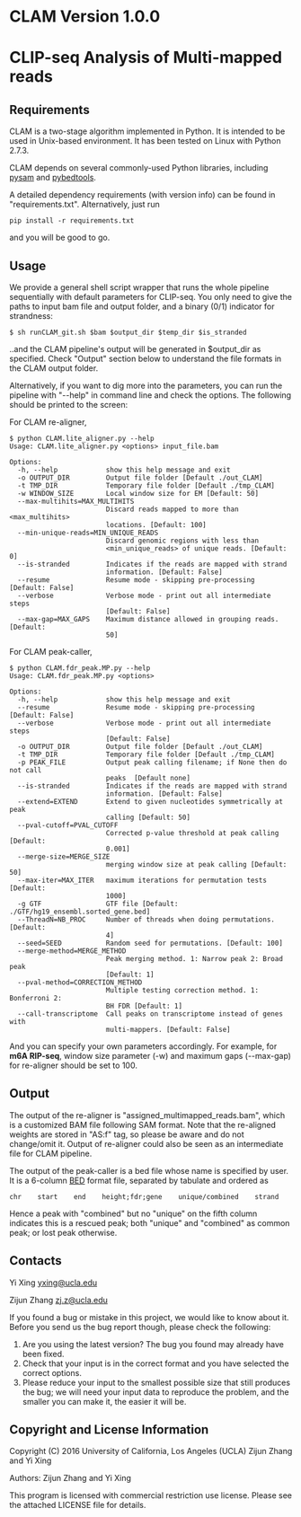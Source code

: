 # CLAM Version 1.0.0
# CLIP-seq Analysis of Multi-mapped reads

## Requirements
CLAM is a two-stage algorithm implemented in Python. It is intended to be used in Unix-based environment. It has been tested on Linux with Python 2.7.3.

CLAM depends on several commonly-used Python libraries, including [pysam](http://pysam.readthedocs.io/en/latest/) and [pybedtools](https://daler.github.io/pybedtools/index.html).

A detailed dependency requirements (with version info) can be found in "requirements.txt". Alternatively, just run
```
pip install -r requirements.txt
```
and you will be good to go.

## Usage
We provide a general shell script wrapper that runs the whole pipeline sequentially with default parameters for CLIP-seq. You only need to give the paths to input bam file and output folder, and a binary (0/1) indicator for strandness:
```
$ sh runCLAM_git.sh $bam $output_dir $temp_dir $is_stranded
```
..and the CLAM pipeline's output will be generated in $output_dir as specified. Check "Output" section below to understand the file formats in the CLAM output folder.


Alternatively, if you want to dig more into the parameters, you can run the pipeline with "--help" in command line and check the options. The following should be printed to the screen:

For CLAM re-aligner,
```
$ python CLAM.lite_aligner.py --help
Usage: CLAM.lite_aligner.py <options> input_file.bam

Options:
  -h, --help            show this help message and exit
  -o OUTPUT_DIR         Output file folder [Default ./out_CLAM]
  -t TMP_DIR            Temporary file folder [Default ./tmp_CLAM]
  -w WINDOW_SIZE        Local window size for EM [Default: 50]
  --max-multihits=MAX_MULTIHITS
                        Discard reads mapped to more than <max_multihits>
                        locations. [Default: 100]
  --min-unique-reads=MIN_UNIQUE_READS
                        Discard genomic regions with less than
                        <min_unique_reads> of unique reads. [Default: 0]
  --is-stranded         Indicates if the reads are mapped with strand
                        information. [Default: False]
  --resume              Resume mode - skipping pre-processing [Default: False]
  --verbose             Verbose mode - print out all intermediate steps
                        [Default: False]
  --max-gap=MAX_GAPS    Maximum distance allowed in grouping reads. [Default:
                        50]
```

For CLAM peak-caller,
```
$ python CLAM.fdr_peak.MP.py --help
Usage: CLAM.fdr_peak.MP.py <options>

Options:
  -h, --help            show this help message and exit
  --resume              Resume mode - skipping pre-processing [Default: False]
  --verbose             Verbose mode - print out all intermediate steps
                        [Default: False]
  -o OUTPUT_DIR         Output file folder [Default ./out_CLAM]
  -t TMP_DIR            Temporary file folder [Default ./tmp_CLAM]
  -p PEAK_FILE          Output peak calling filename; if None then do not call
                        peaks  [Default none]
  --is-stranded         Indicates if the reads are mapped with strand
                        information. [Default: False]
  --extend=EXTEND       Extend to given nucleotides symmetrically at peak
                        calling [Default: 50]
  --pval-cutoff=PVAL_CUTOFF
                        Corrected p-value threshold at peak calling [Default:
                        0.001]
  --merge-size=MERGE_SIZE
                        merging window size at peak calling [Default: 50]
  --max-iter=MAX_ITER   maximum iterations for permutation tests [Default:
                        1000]
  -g GTF                GTF file [Default: ./GTF/hg19_ensembl.sorted_gene.bed]
  --ThreadN=NB_PROC     Number of threads when doing permutations. [Default:
                        4]
  --seed=SEED           Random seed for permutations. [Default: 100]
  --merge-method=MERGE_METHOD
                        Peak merging method. 1: Narrow peak 2: Broad peak
                        [Default: 1]
  --pval-method=CORRECTION_METHOD
                        Multiple testing correction method. 1: Bonferroni 2:
                        BH FDR [Default: 1]
  --call-transcriptome  Call peaks on transcriptome instead of genes with
                        multi-mappers. [Default: False]
```
And you can specify your own parameters accordingly. For example, for **m6A RIP-seq**, window size parameter (-w) and maximum gaps (--max-gap) for re-aligner should be set to 100.

## Output
The output of the re-aligner is "assigned_multimapped_reads.bam", which is a customized BAM file following SAM format. Note that the re-aligned weights are stored in "AS:f" tag, so please be aware and do not change/omit it.
Output of re-aligner could also be seen as an intermediate file for CLAM pipeline.

The output of the peak-caller is a bed file whose name is specified by user. It is a 6-column [BED](https://genome.ucsc.edu/FAQ/FAQformat.html#format1) format file, separated by tabulate and ordered as 
```
chr    start    end    height;fdr;gene    unique/combined    strand
```
Hence a peak with "combined" but no "unique" on the fifth column indicates this is a rescued peak; both "unique" and "combined" as common peak; or lost peak otherwise.


## Contacts
Yi Xing [yxing@ucla.edu](mailto:yxing@ucla.edu)

Zijun Zhang [zj.z@ucla.edu](mailto:zj.z@ucla.edu)

If you found a bug or mistake in this project, we would like to know about it. Before you send us the bug report though, please check the following:

1. Are you using the latest version? The bug you found may already have been fixed.
2. Check that your input is in the correct format and you have selected the correct options.
3. Please reduce your input to the smallest possible size that still produces the bug; we will need your input data to reproduce the problem, and the smaller you can make it, the easier it will be.

## Copyright and License Information
Copyright (C) 2016 University of California, Los Angeles (UCLA) Zijun Zhang and Yi Xing

Authors: Zijun Zhang and Yi Xing

This program is licensed with commercial restriction use license. Please see the attached LICENSE file for details.